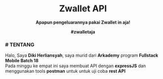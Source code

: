 <h1 align="center">Zwallet API</h1>


<p align="center"><b>Apapun pengeluarannya pakai Zwallet in aja!</b></p>
<p align="center"><b>#zwalletaja</b></p>

### # TENTANG

Halo, Saya <b>Diki Herliansyah</b>, saya murid dari <b>Arkademy</b> program <b>Fullstack Mobile Batch 18</b><br>
Pada minggu ke empat ini saya membuat API dengan <b>expressJS</b> dan menggunakan tools <b>postman</b> untuk untuk uji coba <b>rest API</b>
